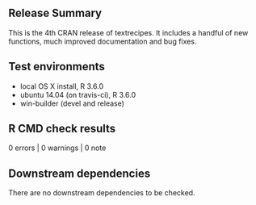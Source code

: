 ## Release Summary

This is the 4th CRAN release of textrecipes. It includes a handful of new functions, much improved documentation and bug fixes.

## Test environments
* local OS X install, R 3.6.0
* ubuntu 14.04 (on travis-ci), R 3.6.0
* win-builder (devel and release)

## R CMD check results

0 errors | 0 warnings | 0 note

## Downstream dependencies

There are no downstream dependencies to be checked.